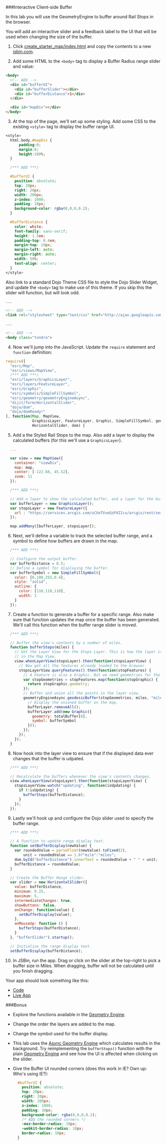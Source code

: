 ###Interactive Client-side Buffer

In this lab you will use the GeometryEngine to buffer around Rail Stops in the browser.

You will add an interactive slider and a feedback label to the UI that will be used when changing the size of the buffer.

1. Click [create_starter_map/index.html](../create_starter_map/index.html) and copy the contents to a new [jsbin.com](http://jsbin.com).

2. Add some HTML to the `<body>` tag to display a Buffer Radius range slider and value:

  ```html
  <body>
    <!-- ADD -->
    <div id="bufferUI">
      <div id="bufferSlider"></div>
      <div id="bufferDistance">1</div>
    </div>

    <div id="mapDiv"></div>
  </body>
  ```

3. At the top of the page, we'll set up some styling. Add some CSS to the existing `<style>` tag to display the buffer range UI.

  ```CSS
  <style>
    html,body,#mapDiv {
        padding:0;
        margin:0;
        height:100%;
    }

    /*** ADD ***/

    #bufferUI {
      position: absolute;
      top: 20px;
      right: 20px;
      width: 200px;
      z-index: 1000;
      padding: 10px;
      background-color: rgba(0,0,0,0.2);
    }

    #bufferDistance {
      color: white;
      font-family: sans-serif;
      height: 1.5em;
      padding-top: 0.4em;
      margin-top: 10px;
      margin-left: auto;
      margin-right: auto;
      width: 50%;
      text-align: center;
    }
  </style>
  ```

  Also link to a standard Dojo Theme CSS file to style the Dojo Slider Widget, and update the `<body>` tag to make use of this theme. If you skip this the slider will function, but will look odd.

  ```HTML
  ...

  <!-- ADD -->
  <link rel="stylesheet" type="text/css" href="http://ajax.googleapis.com/ajax/libs/dojo/1.10.4/dijit/themes/tundra/tundra.css">

  ...

  <!-- ADD -->
  <body class="tundra">
  ```

4. Now we'll jump into the JavaScript. Update the `require` statement and `function` definition:

  ```javascript
  require([
    "esri/Map",
    "esri/views/MapView",
    /*** ADD ***/
    "esri/layers/GraphicsLayer",
    "esri/layers/FeatureLayer",
    "esri/Graphic",
    "esri/symbols/SimpleFillSymbol",
    "esri/geometry/geometryEngineAsync",
    "dijit/form/HorizontalSlider",
    "dojo/dom",
    "dojo/domReady!"
  ], function(Map, MapView, 
              GraphicsLayer, FeatureLayer, Graphic, SimpleFillSymbol, geometryEngineAsync,
              HorizontalSlider, dom) {
  ```

5. Add a the Styled Rail Stops to the map. Also add a layer to display the calculated buffers (for this we'll use a `GraphicsLayer`).

  ```javascript
    ...

    var view = new MapView({
      container: "viewDiv",
      map: map,
      center: [-122.68, 45.52],
      zoom: 11
    });

    /*** ADD ***/

    // Add a layer to show the calculated buffer, and a layer for the buffer source data.
    var bufferLayer = new GraphicsLayer();
    var stopsLayer = new FeatureLayer({
      url : "https://services.arcgis.com/uCXeTVveQzP4IIcx/arcgis/rest/services/PDX_Rail_Stops_Styled/FeatureServer/0"
    });

    map.addMany([bufferLayer, stopsLayer]);
  ```

6. Next, we'll define a variable to track the selected buffer range, and a symbol to define how buffers are drawn in the map.

  ```javascript
    /*** ADD ***/

    // Configure the output buffer.
    var bufferDistance = 0.5;
    // Define a symbol for displaying the buffer.
    var bufferSymbol = new SimpleFillSymbol({
      color: [0,100,255,0.4],
      style: "solid",
      outline: {
        color: [110,110,110],
        width: 1
      }
    });
  ```

7. Create a function to generate a buffer for a specific range. Also make sure that function updates the map once the buffer has been generated. We'll call this function when the buffer range slider is moved.

  ```javascript
    /*** ADD ***/

    // Buffer the view's contents by a number of miles.
    function bufferStops(miles) {
      // Get the Layer View for the Stops Layer. This is how the layer is displayed
      // in the Map View.
      view.whenLayerView(stopsLayer).then(function(stopsLayerView) {
        // Now get all the features already loaded to the browser
        stopsLayerView.queryFeatures().then(function(stopFeatures) {
          // A Feature is also a Graphic. But we need geometries for the buffer operation.
          var stopGeometries = stopFeatures.map(function(stopGraphic) {
            return stopGraphic.geometry;
          });
          // Buffer and union all the points in the layer view.
          geometryEngineAsync.geodesicBuffer(stopGeometries, miles, "miles", true).then(function(totalBuffer) {
            // Display the unioned buffer on the map.
            bufferLayer.removeAll();
            bufferLayer.add(new Graphic({
              geometry: totalBuffer[0],
              symbol: bufferSymbol
            }));
          });
        });
      });
    }
  ```

8. Now hook into the layer view to ensure that if the displayed data ever changes that the buffer is udpated.

  ```javascript
    /*** ADD ***/

    // Recalculate the buffers whenever the view's contents changes.
    view.whenLayerView(stopsLayer).then(function(stopsLayerView) {
      stopsLayerView.watch("updating", function(isUpdating) {
        if (!isUpdating) {
          bufferStops(bufferDistance);
        }
      });
    });
  ```

9. Lastly we'll hook up and configure the Dojo slider used to specify the buffer range.

  ```javascript
    /*** ADD ***/

    // A function to update range display text.
    function setBufferDisplay(newValue) {
      var roundedValue = parseFloat(newValue).toFixed(2),
          unit = roundedValue == 1.0?"mile":"miles";
      dom.byId("bufferDistance").innerText = roundedValue + " " + unit;
      bufferDistance = roundedValue;
    }

    // Create the Buffer Range slider.
    var slider = new HorizontalSlider({
      value: bufferDistance,
      minimum: 0.25,
      maximum: 5,
      intermediateChanges: true,
      showButtons: false,
      onChange: function(value) {
        setBufferDisplay(value);
      },
      onMouseUp: function () {
        bufferStops(bufferDistance);
      }
    }, "bufferSlider").startup();

    // Initialize the range display text.
    setBufferDisplay(bufferDistance);
  ```

10. In JSBin, run the app. Drag or click on the slider at the top-right to pick a buffer size in Miles. When dragging, buffer will not be calculated until you finish dragging.

Your app should look something like this:
* [Code](index.html)
* [Live App](http://esri.github.io/geodev-hackerlabs/develop/jsapi/buffer_with_geometry_engine_and_slider/index.html)

###Bonus
* Explore the functions available in the [Geometry Engine](https://developers.arcgis.com/javascript/latest/api-reference/esri-geometry-geometryEngineAsync.html).
* Change the order the layers are added to the map.
* Change the symbol used for the buffer display.
* This lab uses the [Async Geometry Engine](https://developers.arcgis.com/javascript/latest/api-reference/esri-geometry-geometryEngineAsync.html) which calculates results in the background. Try reimplementing the `bufferStops()` function with the plain [Geometry Engine](https://developers.arcgis.com/javascript/latest/api-reference/esri-geometry-geometryEngine.html) and see how the UI is affected when clicking on the slider.
* Give the Buffer UI rounded corners (does this work in IE? Own up: Who's using IE?):

  ```CSS
    #bufferUI {
      position: absolute;
      top: 20px;
      right: 20px;
      width: 200px;
      z-index: 1000;
      padding: 10px;
      background-color: rgba(0,0,0,0.2);
      /* ADD the rounded corners */
      -moz-border-radius: 10px;
      -webkit-border-radius: 10px;
      border-radius: 10px;
    }
  ```
